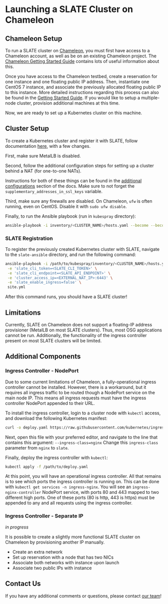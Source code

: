 # Launching a SLATE Cluster on Chameleon


## Chameleon Setup

To run a SLATE cluster on [Chameleon](https://www.chameleoncloud.org/), you must first have access to a Chameleon account, as well as be on an existing Chameleon project. 
The [Chameleon Getting Started Guide](https://chameleoncloud.readthedocs.io/en/latest/getting-started/index.html) contains lots of useful information about this.

Once you have access to the Chameleon testbed, create a reservation for one instance and one floating public IP address. Then, instantiate one CentOS 7 instance, and associate the previously allocated floating public IP to this instance. More detailed instructions regarding this process can also be found in the [Getting Started Guide](https://chameleoncloud.readthedocs.io/en/latest/getting-started/index.html). If you would like to setup a multiple-node cluster, provision additional machines at this time.

Now, we are ready to set up a Kubernetes cluster on this machine.


## Cluster Setup

To create a Kubernetes cluster and register it with SLATE, follow documentation [here](https://slateci.io/docs/cluster/automated/introduction.html), with a few changes.

First, make sure MetalLB is disabled. 

Second, follow the additional configuration steps for setting up a cluster behind a NAT (for one-to-one NATs). 

Instructions for both of these things can be found in the [additional configurations](https://slateci.io/docs/cluster/automated/additional-configs.html) section of the docs. Make sure to not forget the `supplementary_addresses_in_ssl_keys` variable.

Third, make sure any firewalls are disabled. On Chameleon, `ufw` is often running, even on CentOS. Disable it with `sudo ufw disable`.

Finally, to run the Ansible playbook (run in `kubespray` directory):
```bash
ansible-playbook -i inventory/<CLUSTER_NAME>/hosts.yaml --become --become-user=root -u <SSH_USER> cluster.yml
```


### SLATE Registration

To register the previously created Kubernetes cluster with SLATE, navigate to the `slate-ansible` directory, and run the following command:
```bash
ansible-playbook -i /path/to/kubespray/inventory/<CLUSTER_NAME>/hosts.yaml -u <SSH_USER> --become --become-user=root \
 -e 'slate_cli_token=<SLATE_CLI_TOKEN>' \
 -e 'slate_cli_endpoint=<SLATE_API_ENDPOINT>' \
 -e 'cluster_access_ip=<EXTERNAL_NAT_IP>:6443' \
 -e 'slate_enable_ingress=false' \
 site.yml
```

After this command runs, you should have a SLATE cluster!


## Limitations

Currently, SLATE on Chameleon does not support a floating-IP address provisioner (MetalLB on most SLATE clusters). Thus, most OSG applications cannot be run. Additionally, the functionality of the ingress controller present on most SLATE clusters will be limited.


## Additional Components

### Ingress Controller - NodePort
	
Due to some current limitations of Chameleon, a fully-operational ingress controller cannot be installed. 
However, there is a workaround, but it requires all ingress traffic to be routed though a NodePort service on the main node IP.
This means all ingress requests must have the ingress controller NodePort appended to their URL.

To install the ingress controller, login to a cluster node with `kubectl` access, and download the following Kubernetes manifest:
```bash
curl -o deploy.yaml https://raw.githubusercontent.com/kubernetes/ingress-nginx/controller-v0.44.0/deploy/static/provider/baremetal/deploy.yaml`
```

Next, open this file with your preferred editor, and navigate to the line that contains this argument: `--ingress-class=nginx`
Change this `ingress-class` parameter from `nginx` to `slate`. 

Finally, deploy the ingress controller with `kubectl`:
```bash
kubectl apply -f /path/to/deploy.yaml
```

At this point, you will have an operational ingress controller. All that remains is to see which ports the ingress controller is running on. This can be done with `kubectl get services -n ingress-nginx`. 
You will see an `ingress-nginx-controller` NodePort service, with ports 80 and 443 mapped to two different high ports. One of these ports (80 is http, 443 is https) must be appended to any and all requests using the ingress controller.


### Ingress Controller - Separate IP

*in progress*

It is possible to create a slightly more functional SLATE cluster on Chameleon by provisioning another IP manually.

* Create an extra network
* Set up reservation with a node that has two NICs
* Associate both networks with instance upon launch
* Associate two public IPs with instance



## Contact Us

If you have any additional comments or questions, please contact [our team](https://slateci.io/community/)!

